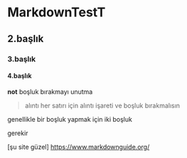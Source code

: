 # MarkdownTestT
## 2.başlık
### 3.başlık
#### 4.başlık
**not** boşluk bırakmayı unutma

> alıntı
> her satırı
> için alıntı işareti ve boşluk bırakmalısın

genellikle bir boşluk yapmak için
iki boşluk

gerekir

[şu site güzel] https://www.markdownguide.org/
